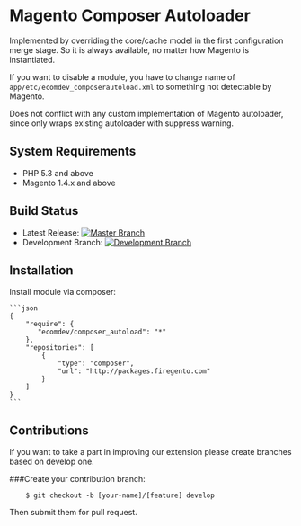 Magento Composer Autoloader
===========================
Implemented by overriding the core/cache model in the first configuration merge stage. So it is always available, no matter how Magento is instantiated.
 
If you want to disable a module, you have to change name of `app/etc/ecomdev_composerautoload.xml` to something not detectable by Magento.

Does not conflict with any custom implementation of Magento autoloader, since only wraps existing autoloader with suppress warning.

System Requirements
-------------------
* PHP 5.3 and above
* Magento 1.4.x and above

Build Status
------------
* Latest Release: [![Master Branch](https://travis-ci.org/EcomDev/EcomDev_ComposerAutoload.png?branch=master)](https://travis-ci.org/EcomDev/EcomDev_ComposerAutoload)
* Development Branch: [![Development Branch](https://travis-ci.org/EcomDev/EcomDev_ComposerAutoload.png?branch=develop)](https://travis-ci.org/EcomDev/EcomDev_ComposerAutoload)

Installation
------------
Install module via composer:

    ```json
    {
        "require": {
           "ecomdev/composer_autoload": "*"
        },
        "repositories": [
            {
                "type": "composer",
                "url": "http://packages.firegento.com"
            }
        ]
    }
    ```


Contributions
-------------

If you want to take a part in improving our extension please create branches based on develop one. 

###Create your contribution branch: 
   
        $ git checkout -b [your-name]/[feature] develop

Then submit them for pull request. 
